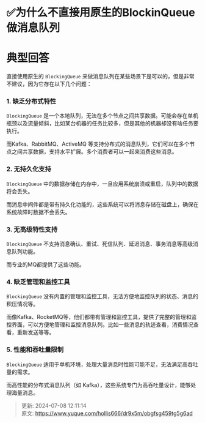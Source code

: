 # ✅为什么不直接用原生的BlockinQueue做消息队列

# 典型回答


直接使用原生的 `BlockingQueue` 来做消息队列在某些场景下是可以的，但是非常不建议，因为它存在以下几个问题：

### 1. 缺乏分布式特性
`BlockingQueue` 是一个本地队列，无法在多个节点之间共享数据。可能会存在单机瓶颈以及流量倾斜，比如某台机器的任务比较多，但是其他的机器却没有啥任务要执行。

而Kafka、RabbitMQ、ActiveMQ 等支持分布式的消息队列，它们可以在多个节点之间共享数据，支持水平扩展。多个消费者可以一起来消费这些消息。

### 2. 无持久化支持
`BlockingQueue` 中的数据存储在内存中，一旦应用系统崩溃或重启，队列中的数据将会丢失。



而消息中间件都是带有持久化功能的，这些系统可以将消息存储在磁盘上，确保在系统故障时数据不会丢失。

### 3. 无高级特性支持
`BlockingQueue` 不支持消息确认、重试、死信队列、延迟消息、事务消息等高级消息队列功能。



而专业的MQ都提供了这些功能。

### 4. 缺乏管理和监控工具
`BlockingQueue` 没有内置的管理和监控工具，无法方便地监控队列的状态、消息的积压情况等。



而像Kafka、RocketMQ等，他们都带有管理和监控工具，提供了完整的管理和监控界面，可以方便地管理和监控消息队列。比如一些消息的轨迹查看，消费情况查看，重新发送等等。

### 5. 性能和吞吐量限制
`BlockingQueue` 适用于单机环境，处理大量消息时性能可能不足，无法满足高吞吐量的需求。



而高性能的分布式消息队列（如 Kafka），这些系统专门为高吞吐量设计，能够处理海量消息。



> 更新: 2024-07-08 12:11:14  
> 原文: <https://www.yuque.com/hollis666/dr9x5m/obgfsg459tg5g6ad>